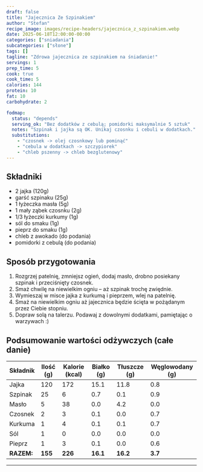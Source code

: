 ```yaml
---
draft: false
title: "Jajecznica Ze Szpinakiem"
author: "Stefan"
recipe_image: images/recipe-headers/jajecznica_z_szpinakiem.webp
date: 2025-06-18T12:00:00-00:00
categories: ["sniadania"]
subcategories: ["słone"]
tags: []
tagline: "Zdrowa jajecznica ze szpinakiem na śniadanie!"
servings: 1
prep_time: 5
cook: true
cook_time: 5
calories: 144
protein: 10
fat: 10
carbohydrate: 2

fodmap:
  status: "depends"
  serving_ok: "Bez dodatków z cebulą; pomidorki maksymalnie 5 sztuk"
  notes: "Szpinak i jajka są OK. Unikaj czosnku i cebuli w dodatkach."
  substitutions:
    - "czosnek -> olej czosnkowy lub pominąć"
    - "cebula w dodatkach -> szczypiorek"
    - "chleb pszenny -> chleb bezglutenowy"
---
```


## Składniki
- 2 jajka (120g)
- garść szpinaku (25g)
- 1 łyżeczka masła (5g)
- 1 mały ząbek czosnku (2g)
- 1/3 łyżeczki kurkumy (1g)
- sól do smaku (1g)
- pieprz do smaku (1g)
- chleb z awokado (do podania)
- pomidorki z cebulą (do podania)

## Sposób przygotowania
1. Rozgrzej patelnię, zmniejsz ogień, dodaj masło, drobno posiekany szpinak i przeciśnięty czosnek.
2. Smaż chwilę na niewielkim ogniu – aż szpinak trochę zwiędnie. 
3. Wymieszaj w misce jajka z kurkumą i pieprzem, wlej na patelnię.
4. Smaż na niewielkim ogniu aż jajecznica będzie ścięta w pożądanym przez Ciebie stopniu. 
5. Dopraw solą na talerzu. Podawaj z dowolnymi dodatkami, pamiętając o warzywach :)

## Podsumowanie wartości odżywczych (całe danie)

| Składnik         | Ilość (g) | Kalorie (kcal) | Białko (g) | Tłuszcze (g) | Węglowodany (g) |
|------------------|-----------|---------------|------------|--------------|-----------------|
| Jajka            | 120       | 172           | 15.1       | 11.8         | 0.8             |
| Szpinak          | 25        | 6             | 0.7        | 0.1          | 0.9             |
| Masło            | 5         | 38            | 0.0        | 4.2          | 0.0             |
| Czosnek          | 2         | 3             | 0.1        | 0.0          | 0.7             |
| Kurkuma          | 1         | 4             | 0.1        | 0.1          | 0.7             |
| Sól              | 1         | 0             | 0.0        | 0.0          | 0.0             |
| Pieprz           | 1         | 3             | 0.1        | 0.0          | 0.6             |
| **RAZEM:**       | **155**   | **226**       | **16.1**   | **16.2**     | **3.7**         |

---